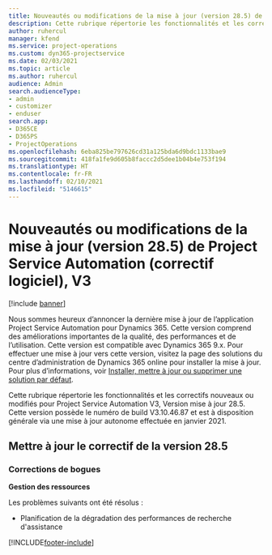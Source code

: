 ```yaml
---
title: Nouveautés ou modifications de la mise à jour (version 28.5) de Project Service Automation (correctif logiciel), V3
description: Cette rubrique répertorie les fonctionnalités et les correctifs disponibles pour la mise à jour (version 28.5), correctif logiciel, V3 de Project Service Automation.
author: ruhercul
manager: kfend
ms.service: project-operations
ms.custom: dyn365-projectservice
ms.date: 02/03/2021
ms.topic: article
ms.author: ruhercul
audience: Admin
search.audienceType:
- admin
- customizer
- enduser
search.app:
- D365CE
- D365PS
- ProjectOperations
ms.openlocfilehash: 6eba825be797626cd31a125bda6d9bdc1133bae9
ms.sourcegitcommit: 418fa1fe9d605b8faccc2d5dee1b04b4e753f194
ms.translationtype: HT
ms.contentlocale: fr-FR
ms.lasthandoff: 02/10/2021
ms.locfileid: "5146615"
---
```

# <a name="whats-new-or-changed-in-project-service-automation-update-release-285-v3"></a>Nouveautés ou modifications de la mise à jour (version 28.5) de Project Service Automation (correctif logiciel), V3

[!include [banner](../includes/psa-now-project-operations.md)]

Nous sommes heureux d’annoncer la dernière mise à jour de l’application Project Service Automation pour Dynamics 365. Cette version comprend des améliorations importantes de la qualité, des performances et de l’utilisation. Cette version est compatible avec Dynamics 365 9.x. Pour effectuer une mise à jour vers cette version, visitez la page des solutions du centre d’administration de Dynamics 365 online pour installer la mise à jour. Pour plus d’informations, voir [Installer, mettre à jour ou supprimer une solution par défaut](https://docs.microsoft.com/power-platform/admin/install-remove-preferred-solution).

Cette rubrique répertorie les fonctionnalités et les correctifs nouveaux ou modifiés pour Project Service Automation V3, Version mise à jour 28.5. Cette version possède le numéro de build V3.10.46.87 et est à disposition générale via une mise à jour autonome effectuée en janvier 2021.

## <a name="update-release-285-hotfix"></a>Mettre à jour le correctif de la version 28.5

### <a name="bug-fixes"></a>Corrections de bogues

**Gestion des ressources**

Les problèmes suivants ont été résolus :

- Planification de la dégradation des performances de recherche d'assistance



[!INCLUDE[footer-include](../includes/footer-banner.md)]